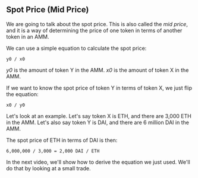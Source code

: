 ## Spot Price (Mid Price)

We are going to talk about the spot price. This is also called the *mid price*, and it is a way of determining the price of one token in terms of another token in an AMM. 

We can use a simple equation to calculate the spot price:

```
y0 / x0
```

*y0* is the amount of token Y in the AMM.
*x0* is the amount of token X in the AMM.

If we want to know the spot price of token Y in terms of token X, we just flip the equation:

```
x0 / y0
```

Let's look at an example. Let's say token X is ETH, and there are 3,000 ETH in the AMM. Let's also say token Y is DAI, and there are 6 million DAI in the AMM. 

The spot price of ETH in terms of DAI is then:

```
6,000,000 / 3,000 = 2,000 DAI / ETH
```

In the next video, we'll show how to derive the equation we just used. We'll do that by looking at a small trade.  
